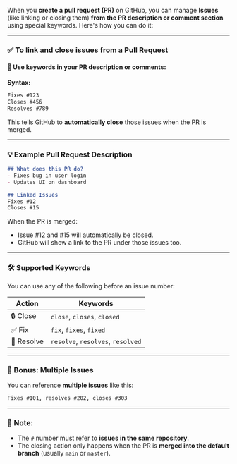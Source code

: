 When you **create a pull request (PR)** on GitHub, you can manage **Issues** (like linking or closing them) **from the PR description or comment section** using special keywords. Here's how you can do it:

---

### ✅ **To link and close issues from a Pull Request**

#### 🔗 Use keywords in your PR description or comments:

**Syntax:**
```markdown
Fixes #123
Closes #456
Resolves #789
```

This tells GitHub to **automatically close** those issues when the PR is merged.

---

### 💡 Example Pull Request Description

```markdown
## What does this PR do?
- Fixes bug in user login
- Updates UI on dashboard

## Linked Issues
Fixes #12
Closes #15
```

When the PR is merged:
- Issue #12 and #15 will automatically be closed.
- GitHub will show a link to the PR under those issues too.

---

### 🛠 Supported Keywords

You can use any of the following before an issue number:

| Action      | Keywords                     |
|-------------|------------------------------|
| 🔒 Close     | `close`, `closes`, `closed`  |
| ✅ Fix       | `fix`, `fixes`, `fixed`      |
| 🧩 Resolve   | `resolve`, `resolves`, `resolved` |

---

### 🧪 Bonus: Multiple Issues

You can reference **multiple issues** like this:

```markdown
Fixes #101, resolves #202, closes #303
```

---

### 📌 Note:
- The `#` number must refer to **issues in the same repository**.
- The closing action only happens when the PR is **merged into the default branch** (usually `main` or `master`).
